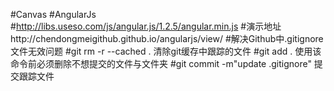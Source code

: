 #Canvas
#AngularJs
#http://libs.useso.com/js/angular.js/1.2.5/angular.min.js
#演示地址http://chendongmeigithub.github.io/angularjs/view/
#解决Github中.gitignore文件无效问题
#git rm -r --cached .               清除git缓存中跟踪的文件
#git add .                          使用该命令前必须删除不想提交的文件与文件夹
#git commit -m"update .gitignore"   提交跟踪文件
#
#
